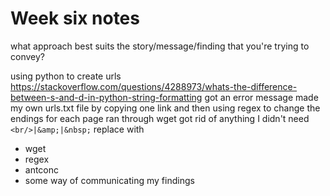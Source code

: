 # Week six notes

what approach best suits the story/message/finding that you're trying to convey?


using python to create urls
https://stackoverflow.com/questions/4288973/whats-the-difference-between-s-and-d-in-python-string-formatting
got an error message
made my own urls.txt file by copying one link and then using regex to change the endings for each page
ran through wget
got rid of anything I didn't need
`<br/>|&amp;|&nbsp;` replace with ` `


- wget
- regex
- antconc
- some way of communicating my findings
